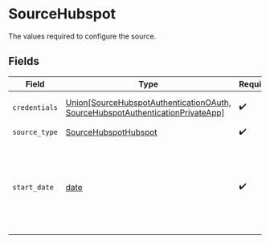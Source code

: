 # SourceHubspot

The values required to configure the source.


## Fields

| Field                                                                                                                                | Type                                                                                                                                 | Required                                                                                                                             | Description                                                                                                                          | Example                                                                                                                              |
| ------------------------------------------------------------------------------------------------------------------------------------ | ------------------------------------------------------------------------------------------------------------------------------------ | ------------------------------------------------------------------------------------------------------------------------------------ | ------------------------------------------------------------------------------------------------------------------------------------ | ------------------------------------------------------------------------------------------------------------------------------------ |
| `credentials`                                                                                                                        | [Union[SourceHubspotAuthenticationOAuth, SourceHubspotAuthenticationPrivateApp]](../../models/shared/sourcehubspotauthentication.md) | :heavy_check_mark:                                                                                                                   | Choose how to authenticate to HubSpot.                                                                                               |                                                                                                                                      |
| `source_type`                                                                                                                        | [SourceHubspotHubspot](../../models/shared/sourcehubspothubspot.md)                                                                  | :heavy_check_mark:                                                                                                                   | N/A                                                                                                                                  |                                                                                                                                      |
| `start_date`                                                                                                                         | [date](https://docs.python.org/3/library/datetime.html#date-objects)                                                                 | :heavy_check_mark:                                                                                                                   | UTC date and time in the format 2017-01-25T00:00:00Z. Any data before this date will not be replicated.                              | 2017-01-25T00:00:00Z                                                                                                                 |
